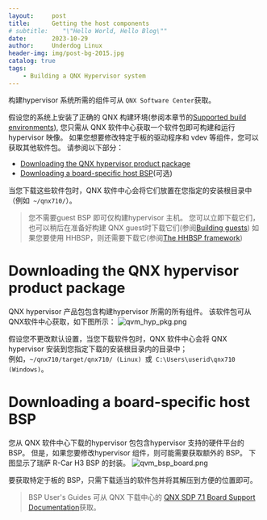```yaml
---
layout:     post
title:      Getting the host components
# subtitle:    "\"Hello World, Hello Blog\""
date:       2023-10-29
author:     Underdog Linux
header-img: img/post-bg-2015.jpg
catalog: true
tags:
    - Building a QNX Hypervisor system
---
```


构建hypervisor 系统所需的组件可从 `QNX Software Center`获取。

假设您的系统上安装了正确的 QNX 构建环境(参阅本章节的[Supported build environments](https://www.qnx.com/developers/docs/7.1/com.qnx.doc.hypervisor.user/topic/build/build_env.html)),
您只需从 QNX 软件中心获取一个软件包即可构建和运行hypervisor 映像。 
如果您想要修改特定于板的驱动程序和 vdev 等组件，您可以获取其他软件包。 请参阅以下部分：
- [Downloading the QNX hypervisor product package](https://www.qnx.com/developers/docs/7.1/com.qnx.doc.hypervisor.user/topic/build/downloads.html#downloads__host)
- [Downloading a board-specific host BSP](https://www.qnx.com/developers/docs/7.1/com.qnx.doc.hypervisor.user/topic/build/downloads.html#downloads__board)(可选)

当您下载这些软件包时，QNX 软件中心会将它们放置在您指定的安装根目录中（例如` ~/qnx710/`）。

> 您不需要guest BSP 即可仅构建hypervisor 主机。 您可以立即下载它们，也可以稍后在准备好构建 QNX guest时下载它们(参阅[Building guests](https://www.qnx.com/developers/docs/7.1/com.qnx.doc.hypervisor.user/topic/build/build_guest.html))
>  如果您要使用 HHBSP，则还需要下载它(参阅[The HHBSP framework](https://www.qnx.com/developers/docs/7.1/com.qnx.doc.hypervisor.user/topic/build/hhbsp.html))

# Downloading the QNX hypervisor product package
QNX hypervisor 产品包包含构建hypervisor 所需的所有组件。 该软件包可从QNX软件中心获取，如下图所示：
![qvm_hyp_pkg.png](https://note.youdao.com/yws/res/b/WEBRESOURCEac1f43f4c02a9542d793bf1ce5b656db)

假设您不更改默认设置，当您下载软件包时，QNX 软件中心会将 QNX hypervisor 安装到您指定下载的安装根目录内的目录中； <br />例如，`~/qnx710/target/qnx710/ (Linux) `或` C:\Users\userid\qnx710 (Windows)`。

# Downloading a board-specific host BSP
您从 QNX 软件中心下载的hypervisor 包包含hypervisor 支持的硬件平台的 BSP。
但是，如果您要修改hypervisor 组件，则可能需要获取额外的 BSP。 下图显示了瑞萨 R-Car H3 BSP 的封装。
![qvm_bsp_board.png](https://note.youdao.com/yws/res/4/WEBRESOURCEbce9112fa4c29874d715f7a157b2bab4)

要获取特定于板的 BSP，只需下载适当的软件包并将其解压到方便的位置即可。

> BSP User's Guides 可从 QNX 下载中心的 [QNX SDP 7.1 Board Support Documentation](http://www.qnx.com/download/group.html?programid=48507)获取。
